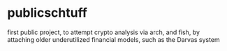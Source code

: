 # publicschtuff
first public project, to attempt crypto analysis via arch, and fish, by attaching older underutilized financial models, such as the Darvas system
